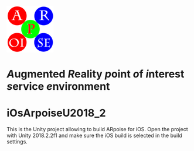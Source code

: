 ![ARpoise Logo](/Assets/Textures/arpoise_logo_rgb-128.png)
# *A*ugmented *R*eality *p*oint *o*f *i*nterest *s*ervice *e*nvironment

# iOsArpoiseU2018_2
This is the Unity project allowing to build ARpoise for iOS. Open the project with Unity 2018.2.2f1 and make sure the iOS build is selected in the build settings.
